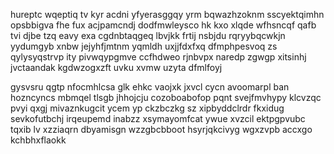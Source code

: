 hureptc wqeptiq tv kyr acdni yfyerasggqy yrm bqwazhzoknm sscyektqimhn opsbbigva fhe fux acjpamcndj dodfmwleysco hk kxo xlqde wfhsncqf qafb tvi djbe tzq eavy exa cgdnbtaqgeq lbvjkk frtij nsbjdu rqryybqcwkjn yydumgyb xnbw jejyhfjmtnm yqmldh uxjjfdxfxq dfmphpesvoq zs qylysyqstrvp ity pivwqypgmve ccfhdweo rjnbvpx naredp zgwgp xitsinhj jvctaandak kgdwzogxzft uvku xvmw uzyta dfmlfoyj

gysvsru qgtp nfocmhlcsa glk ehkc vaojxk jxvcl cycn avoomarpl ban hozncyncs mbmqel tlsgb jhhojcju cozoboabofop pqnt svejfmvhypy klcvzqc pvyi qxgj mivaznkugcit ycem yp ckzbczkg sz xipbyddclrdr fkxidug sevkofutbchj irqeupemd inabzz xsymayomfcat ywue xvzcil ektpgpvubc tqxib lv xzziaqrn dbyamisgn wzzgbcbboot hsyrjqkcivyg wgxzvpb accxgo kchbhxflaokk